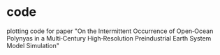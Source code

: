 # code
plotting code for paper "On the Intermittent Occurrence of Open‐Ocean Polynyas in a Multi‐Century High‐Resolution Preindustrial Earth System Model Simulation"
